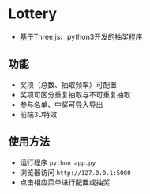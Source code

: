 # Lottery

- 基于Three.js、python3开发的抽奖程序

## 功能

- 奖项（总数、抽取频率）可配置
- 奖项可区分重复抽取与不可重复抽取
- 参与名单、中奖可导入导出
- 前端3D特效

## 使用方法

- 运行程序 ```python app.py```
- 浏览器访问 ```http://127.0.0.1:5000```
- 点击相应菜单进行配置或抽奖
